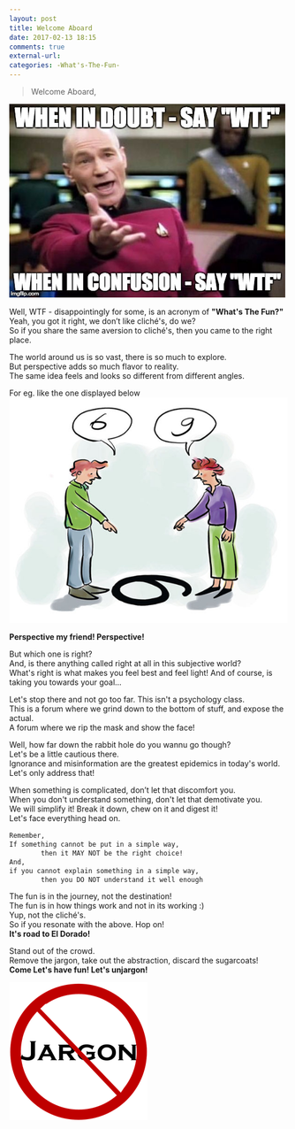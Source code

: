 ```yaml
---
layout: post
title: Welcome Aboard
date: 2017-02-13 18:15
comments: true
external-url:
categories: -What's-The-Fun-
---
```


> Welcome Aboard,

<img class="img-responsive" src="/assets/2017-02-13/WhenInDoubt.jpg">

Well, WTF - disappointingly for some, is an acronym of <b>"What's The Fun?"</b><br>
Yeah, you got it right, we don’t like cliché's, do we?<br>
So if you share the same aversion to cliché's, then you came to the right place.<br>

The world around us is so vast, there is so much to explore.<br>
But perspective adds so much flavor to reality.<br>
The same idea feels and looks so different from different angles.<br>

<div id="perspective">For eg. like the one displayed below</div>

<img class="img-responsive" src="/assets/2017-02-13/6-9-perspective.jpg">

**Perspective my friend! Perspective!**

But which one is right?<br>
And, is there anything called right at all in this subjective world?<br>
What's right is what makes you feel best and feel light! And of course, is taking you towards your goal...<br>

Let's stop there and not go too far. This isn't a psychology class.<br>
This is a forum where we grind down to the bottom of stuff, and expose the actual.<br>
A forum where we rip the mask and show the face!<br>

Well, how far down the rabbit hole do you wannu go though?<br>
Let's be a little cautious there.<br>
Ignorance and misinformation are the greatest epidemics in today's world.<br>
Let's only address that!<br>

When something is complicated, don’t let that discomfort you.<br>
When you don't understand something, don't let that demotivate you.<br>
We will simplify it! Break it down, chew on it and digest it!<br>
Let's face everything head on.<br>

```
Remember, 
If something cannot be put in a simple way,
		then it MAY NOT be the right choice!
And,
if you cannot explain something in a simple way,
		then you DO NOT understand it well enough
```

The fun is in the journey, not the destination!<br>
The fun is in how things work and not in its working :)<br>
Yup, not the cliché's.<br>
So if you resonate with the above. Hop on!<br>
<b>It's road to El Dorado!</b><br>

Stand out of the crowd.<br>
Remove the jargon, take out the abstraction, discard the sugarcoats!<br>
<b>Come Let's have fun! Let's unjargon!</b>

<img src="/assets/2017-02-13/no-jargon.png">
